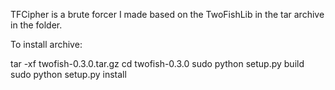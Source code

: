 TFCipher is a brute forcer I made based on the TwoFishLib in the tar archive in the folder.

To install archive:

tar -xf twofish-0.3.0.tar.gz
cd twofish-0.3.0
sudo python setup.py build
sudo python setup.py install
